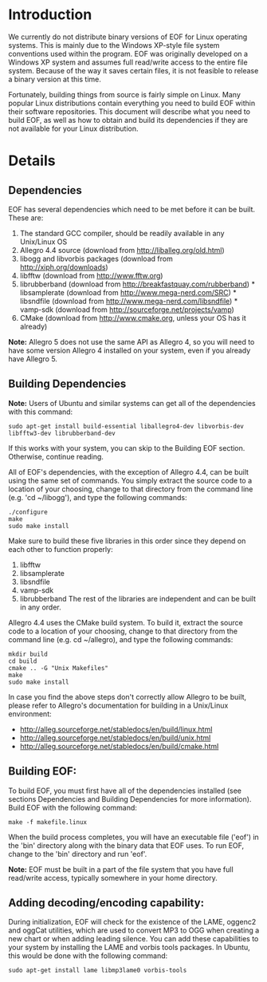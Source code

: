 # Introduction #

We currently do not distribute binary versions of EOF for Linux operating systems. This is mainly due to the Windows XP-style file system conventions used within the program. EOF was originally developed on a Windows XP system and assumes full read/write access to the entire file system. Because of the way it saves certain files, it is not feasible to release a binary version at this time.

Fortunately, building things from source is fairly simple on Linux. Many popular Linux distributions contain everything you need to build EOF within their software repositories. This document will describe what you need to build EOF, as well as how to obtain and build its dependencies if they are not available for your Linux distribution.

# Details #

## Dependencies ##
EOF has several dependencies which need to be met before it can be built.  These are:

  1. The standard GCC compiler, should be readily available in any Unix/Linux OS
  1. Allegro 4.4 source (download from http://liballeg.org/old.html)
  1. libogg and libvorbis packages (download from http://xiph.org/downloads)
  1. libfftw (download from http://www.fftw.org)
  1. librubberband (download from http://breakfastquay.com/rubberband)
    * libsamplerate (download from http://www.mega-nerd.com/SRC)
    * libsndfile (download from http://www.mega-nerd.com/libsndfile)
    * vamp-sdk (download from http://sourceforge.net/projects/vamp)
  1. CMake (download from http://www.cmake.org, unless your OS has it already)

**Note:** Allegro 5 does not use the same API as Allegro 4, so you will need to have some version Allegro 4 installed on your system, even if you already have Allegro 5.

## Building Dependencies ##

**Note:** Users of Ubuntu and similar systems can get all of the dependencies with this command:
```
sudo apt-get install build-essential liballegro4-dev libvorbis-dev libfftw3-dev librubberband-dev
```
If this works with your system, you can skip to the Building EOF section. Otherwise, continue reading.

All of EOF's dependencies, with the exception of Allegro 4.4, can be built using the same set of commands. You simply extract the source code to a location of your choosing, change to that directory from the command line (e.g. 'cd ~/libogg'), and type the following commands:
```
./configure
make
sudo make install
```
Make sure to build these five libraries in this order since they depend on each other to function properly:
  1. libfftw
  1. libsamplerate
  1. libsndfile
  1. vamp-sdk
  1. librubberband
The rest of the libraries are independent and can be built in any order.

Allegro 4.4 uses the CMake build system. To build it, extract the source code to a location of your choosing, change to that directory from the command line (e.g. cd ~/allegro), and type the following commands:
```
mkdir build
cd build
cmake .. -G "Unix Makefiles"
make
sudo make install
```
In case you find the above steps don't correctly allow Allegro to be built, please refer to Allegro's documentation for building in a Unix/Linux environment:
  * http://alleg.sourceforge.net/stabledocs/en/build/linux.html
  * http://alleg.sourceforge.net/stabledocs/en/build/unix.html
  * http://alleg.sourceforge.net/stabledocs/en/build/cmake.html

## Building EOF: ##
To build EOF, you must first have all of the dependencies installed (see sections Dependencies and Building Dependencies for more information).  Build EOF with the following command:
```
make -f makefile.linux
```
When the build process completes, you will have an executable file ('eof') in the 'bin' directory along with the binary data that EOF uses. To run EOF, change to the 'bin' directory and run 'eof'.

**Note:** EOF must be built in a part of the file system that you have full read/write access, typically somewhere in your home directory.

## Adding decoding/encoding capability: ##
During initialization, EOF will check for the existence of the LAME, oggenc2 and oggCat utilities, which are used to convert MP3 to OGG when creating a new chart or when adding leading silence.  You can add these capabilities to your system by installing the LAME and vorbis tools packages.  In Ubuntu, this would be done with the following command:
```
sudo apt-get install lame libmp3lame0 vorbis-tools
```
